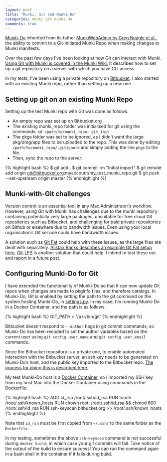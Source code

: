 ```yaml
---
layout: post
title: "Munki, Git and Munki-Do"
categories: munki git munki-do
comments: true
---
```


[Munki-Do](https://github.com/grahampugh/munki-do) inherited from its father [MunkiWebAdmin by Greg Neagle et al.](https://github.com/munki/munkiwebadmin), the ability to commit to a Git-initiated Munki Repo when making changes to Munki manifests.

Over the past few days I’ve been looking at how Git can interact with Munki. [Using Git with Munki is covered in the Munki Wiki.](https://github.com/munki/munki/wiki/Munki-With-Git) It describes how to set up a git repository on a server with which you have CLI access.

In my tests, I’ve been using a private repository on [Bitbucket](https://bitbucket.org/). I also started with an existing Munki repo, rather than setting up a new one.

## Setting up git on an existing Munki Repo

Setting up the test Munki repo with Git was done as follows:

-   An empty repo was set up on Bitbucket.org
-   The existing munki_repo folder was initialised for git using the commands: `cd /path/to/munki_repo; git init`
-   The pkgs folder was set to be ignored, as I didn’t want the large pkg/dmg/app files to be uploaded to the repo. This was done by editing `/path/to/munki_repo/.gitignore` and simply adding the line `pkgs` to the file.
-   Then, sync the repo to the server:

{% highlight bash %}
$ git add .
$ git commit -m "Initial import"
$ git remote add origin git@bitbucket.org:myaccount/my_test_munki_repo.git
$ git push --set-upstream origin master
{% endhighlight %}

## Munki-with-Git challenges

Version control is an essential tool in any Mac Administrator’s workflow. However, using Git with Munki has challenges due to the munki repository containing potentially very large packages, unsuitable for free cloud Git repositories such as Bitbucket, and challenging for paid private repositories on Github or elsewhere due to bandwidth issues. Even using your local organisation’s Git service could have bandwidth issues.

A solution such as [Git Fat](https://github.com/jedbrown/git-fat) could help with these issues, as the large files are dealt with separately. [Alistair Banks describes an example Git Fat setup here.](https://www.afp548.com/2014/11/24/introduction-to-git-fat-for-munki/) [Git-LFS](https://github.com/github/git-lfs/blob/master/docs/spec.md) is another solution that could help. I intend to test these out and report in a future post.

## Configuring Munki-Do for Git

I have extended the functionality of Munki-Do so that it can now update Git repos when changes are made to pkginfo files, and therefore catalogs. In Munki-Do, Git is enabled by setting the path to the git command on the system hosting Munki-Do, in [settings.py](https://github.com/grahampugh/docker-munki-do/blob/master/django/settings.py). In my case, I’m running Munki-Do in a Docker Container, and the path is as follows:

{% highlight bash %}
GIT_PATH = '/usr/bin/git'
{% endhighlight %}

Bitbucket doesn’t respond to `--author` flags in git commit commands, so Munki-Do has been recoded to set the author variables based on the current user using `git config user.name` and `git config user.email` commands.

Since the Bitbucket repository is a private one, to enable automated interaction with the Bitbucket server, an ssh key needs to be generated on Munki-Do’s host, and the public key imported to the Bitbucket repo. [The process for doing this is described here.](https://confluence.atlassian.com/bitbucket/set-up-ssh-for-git-728138079.html)

My test Munki-Do host is a [Docker Container](https://github.com/grahampugh/docker-munki-do), so I imported my SSH key from my host Mac into the Docker Container using commands in the Dockerfile:

{% highlight bash %}
ADD id_rsa /root/.ssh/id_rsa
RUN touch /root/.ssh/known_hosts
RUN chown root: /root/.ssh/id_rsa && chmod 600 /root/.ssh/id_rsa
RUN ssh-keyscan bitbucket.org >> /root/.ssh/known_hosts
{% endhighlight %}

Note that `id_rsa` must be first copied from `~/.ssh/` to the same folder as the `Dockerfile`.

In my testing, sometimes the above `ssh-keyscan` command is not successful during `docker build`, in which case your git commits will fail. Take notice of the output of the build to ensure success! You can run the command again in a bash shell in the container if it fails during build.
